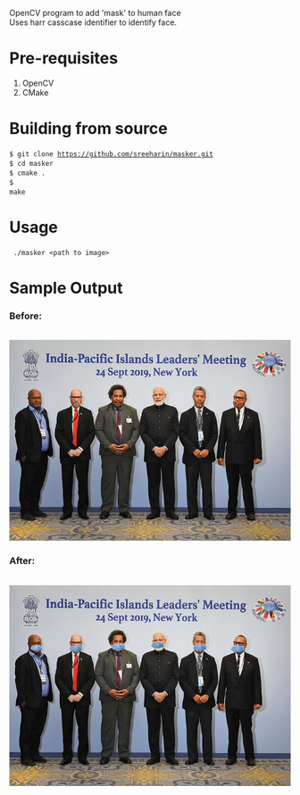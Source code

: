 OpenCV program to add 'mask' to human face<br>
Uses harr casscase identifier to identify face.

# Pre-requisites
<ol>
  <li> OpenCV </li>
  <li> CMake </li>
</ol>

# Building from source
<code>$ git clone https://github.com/sreeharin/masker.git</code><br>
<code>$ cd masker</code><br>
<code>$ cmake .</code><br>
<code>$ make</code>

# Usage
<code> ./masker \<path to image\> </code>

# Sample Output
<h3>Before:</h3>
<br>
<img src="samples/input.jpg">
<br>
<h3>After:</h3>
<br>
<img src="samples/Output.jpg">
</br>
